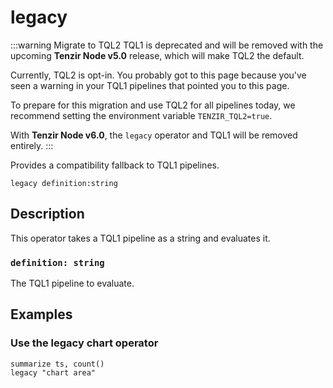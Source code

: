 # legacy

:::warning Migrate to TQL2
TQL1 is deprecated and will be removed with the upcoming **Tenzir Node v5.0**
release, which will make TQL2 the default.

Currently, TQL2 is opt-in. You probably got to this page because you've seen a
warning in your TQL1 pipelines that pointed you to this page.

To prepare for this migration and use TQL2 for all pipelines today, we recommend
setting the environment variable `TENZIR_TQL2=true`.

With **Tenzir Node v6.0**, the `legacy` operator and TQL1 will be removed
entirely.
:::

Provides a compatibility fallback to TQL1 pipelines.

```tql
legacy definition:string
```

## Description

This operator takes a TQL1 pipeline as a string and evaluates it.

### `definition: string`

The TQL1 pipeline to evaluate.

## Examples

### Use the legacy chart operator

```tql
summarize ts, count()
legacy "chart area"
```
